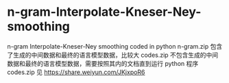 # n-gram-Interpolate-Kneser-Ney-smoothing
n-gram Interpolate-Kneser-Ney smoothing coded in python
n-gram.zip 包含了生成的中间数据和最终的语言模型数据，比较大
codes.zip 不包含生成的中间数据和最终的语言模型数据，需要按照其内的文档直到运行 python 程序
codes.zip 见 https://share.weiyun.com/JKjxpoR6
